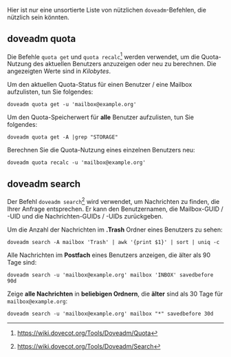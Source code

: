 Hier ist nur eine unsortierte Liste von nützlichen `doveadm`-Befehlen, die nützlich sein könnten.

## doveadm quota

Die Befehle `quota get` und `quota recalc`[^1] werden verwendet, um die Quota-Nutzung des aktuellen Benutzers anzuzeigen oder neu zu berechnen. Die angezeigten Werte sind in *Kilobytes*.

Um den aktuellen Quota-Status für einen Benutzer / eine Mailbox aufzulisten, tun Sie folgendes:

```
doveadm quota get -u 'mailbox@example.org'
```

Um den Quota-Speicherwert für **alle** Benutzer aufzulisten, tun Sie folgendes:

```
doveadm quota get -A |grep "STORAGE"
```

Berechnen Sie die Quota-Nutzung eines einzelnen Benutzers neu:

```
doveadm quota recalc -u 'mailbox@example.org'
```

## doveadm search

Der Befehl `doveadm search`[^2] wird verwendet, um Nachrichten zu finden, die Ihrer Anfrage entsprechen. Er kann den Benutzernamen, die Mailbox-GUID / -UID und die Nachrichten-GUIDs / -UIDs zurückgeben.

Um die Anzahl der Nachrichten im **.Trash** Ordner eines Benutzers zu sehen:

```
doveadm search -A mailbox 'Trash' | awk '{print $1}' | sort | uniq -c
```

Alle Nachrichten im **Postfach** eines Benutzers anzeigen, die älter als 90 Tage sind:

```
doveadm search -u 'mailbox@example.org' mailbox 'INBOX' savedbefore 90d
```

Zeige **alle Nachrichten** in **beliebigen Ordnern**, die **älter** sind als 30 Tage für `mailbox@example.org`:

```
doveadm search -u 'mailbox@example.org' mailbox "*" savedbefore 30d
```

[^1]:https://wiki.dovecot.org/Tools/Doveadm/Quota
[^2]:https://wiki.dovecot.org/Tools/Doveadm/Search
